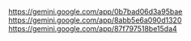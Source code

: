 https://gemini.google.com/app/0b7bad06d3a95bae
https://gemini.google.com/app/8abb5e6a090d1320
https://gemini.google.com/app/87f797518be15da4
